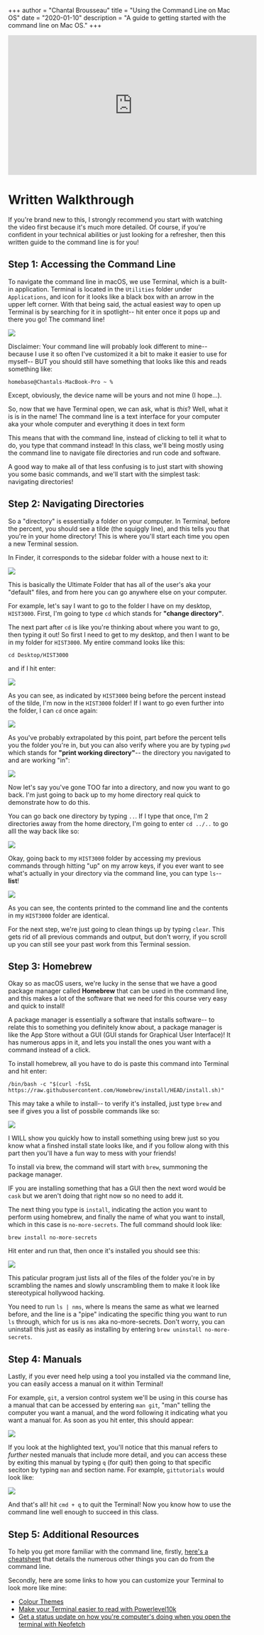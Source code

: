 +++
author = "Chantal Brousseau"
title = "Using the Command Line on Mac OS"
date = "2020-01-10"
description = "A guide to getting started with the command line on Mac OS."
+++

<iframe width="560" height="315" src="https://www.youtube.com/embed/Kh8PiuuGVDw" frameborder="0" allow="accelerometer; autoplay; clipboard-write; encrypted-media; gyroscope; picture-in-picture" allowfullscreen></iframe>

# Written Walkthrough

If you're brand new to this, I strongly recommend you start with watching the video first because it's much more detailed. Of course, if you're confident in your technical abilities or just looking for a refresher, then this written guide to the command line is for you!

## Step 1: Accessing the Command Line

To navigate the command line in macOS, we use Terminal, which is a built-in application. Terminal is located in the `Utilities` folder under `Applications`, and icon for it looks like a black box with an arrow in the upper left corner. With that being said, the actual easiest way to open up Terminal is by searching for it in spotlight-- hit enter once it pops up and there you go! The command line!

![](images/command-line/cmdlnm1.png)

Disclaimer: Your command line will probably look different to mine-- because I use it so often I've customized it a bit to make it easier to use for myself-- BUT you should still have something that looks like this and reads something like:

```
homebase@Chantals-MacBook-Pro ~ %
```
Except, obviously, the device name will be yours and not mine (I hope...).

So, now that we have Terminal open, we can ask, what is *this*? Well, what it is is in the name! The command line is a text interface for your computer aka your whole computer and everything it does in text form

This means that with the command line, instead of clicking to tell it what to do, you type that command instead! In this class, we'll being mostly using the command line to navigate file directories and run code and software.

A good way to make all of that less confusing is to just start with showing you some basic commands, and we'll start with the simplest task: navigating directories!


## Step 2: Navigating Directories

So a "directory" is essentially a folder on your computer. In Terminal, before the percent, you should see a tilde (the squiggly line), and this tells you that you're in your home directory! This is where you'll start each time you open a new Terminal session.

In Finder, it corresponds to the sidebar folder with a house next to it:

![](images/command-line/cmdlnm2.png)


This is basically the Ultimate Folder that has all of the user's aka your "default" files, and from here you can go anywhere else on your computer.

For example, let's say I want to go to the folder I have on my desktop, `HIST3000`. First, I'm going to type `cd` which stands for **"change directory"**.

The next part after `cd` is like you're thinking about where you want to go, then typing it out! So first I need to get to my desktop, and then I want to be in my folder for `HIST3000`. My entire command looks like this:

```
cd Desktop/HIST3000

```

and if I hit enter:

![](images/command-line/cmdlnm3.png)

As you can see, as indicated by `HIST3000` being before the percent instead of the tilde, I'm now in the `HIST3000` folder! If I want to go even further into the folder, I can `cd` once again:

![](images/command-line/cmdlnm4.png)

As you've probably extrapolated by this point, part before the percent tells you the folder you're in, but you can also verify where you are by typing `pwd` which stands for **"print working directory"**-- the directory you navigated to and are working "in":

![](images/command-line/cmdlnm5.png)

Now let's say you've gone TOO far into a directory, and now you want to go back. I'm just going to back up to my home directory real quick to demonstrate how to do this.

You can go back one directory by typing `..`. If I type that once, I'm 2 directories away from the home directory, I'm going to enter `cd ../..` to go alll the way back like so:

![](images/command-line/cmdlnm6.png)

Okay, going back to my `HIST3000` folder by accessing my previous commands through hitting "up" on my arrow keys, if you ever want to see what's actually in your directory via the command line, you can type `ls`-- **list**!

![](images/command-line/cmdlnm7.png)

As you can see, the contents printed to the command line and the contents in my `HIST3000` folder are identical.

For the next step, we're just going to clean things up by typing `clear`. This gets rid of all previous commands and output, but don't worry, if you scroll up you can still see your past work from this Terminal session.


## Step 3: Homebrew

Okay so as macOS users, we're lucky in the sense that we have a good package manager called **Homebrew** that can be used in the command line, and this makes a lot of the software that we need for this course very easy and quick to install!

A package manager is essentially a software that installs software-- to relate this to something you definitely know about, a package manager is like the App Store without a GUI (GUI stands for Graphical User Interface)! It has numerous apps in it, and lets you install the ones you want with a command instead of a click.

To install homebrew, all you have to do is paste this command into Terminal and hit enter:

```
/bin/bash -c "$(curl -fsSL https://raw.githubusercontent.com/Homebrew/install/HEAD/install.sh)"
```

This may take a while to install-- to verify it's installed, just type `brew` and see if gives you a list of possbile commands like so:

![](images/command-line/cmdlnm8.png)

I WILL show you quickly how to install something using brew just so you know what a finshed install state looks like, and if you follow along with this part then you'll have a fun way to mess with your friends!

To install via brew, the command will start with `brew`, summoning the package manager.

IF you are installing something that has a GUI then the next word would be `cask` but we aren't doing that right now so no need to add it.

The next thing you type is `install`, indicating the action you want to perform using homebrew, and finally the name of what you want to install, which in this case is `no-more-secrets`. The full command should look like:

```
brew install no-more-secrets
```

Hit enter and run that, then once it's installed you should see this:

![](images/command-line/cmdlnm9.png)

This paticular program just lists all of the files of the folder you're in by scrambling the names and slowly unscrambling them to make it look like stereotypical hollywood hacking.

You need to run `ls | nms`, where ls means the same as what we learned before, and the line is a "pipe" indicating the specific thing you want to run `ls` through, which for us is `nms` aka no-more-secrets. Don't worry, you can uninstall this just as easily as installing by entering `brew uninstall no-more-secrets`.

## Step 4: Manuals

Lastly, if you ever need help using a tool you installed via the command line, you can easily access a manual on it within Terminal!

For example, `git`, a version control system we'll be using in this course has a manual that can be accessed by entering `man git`, "man" telling the computer you want a manual, and the word following it indicating what you want a manual for. As soon as you hit enter, this should appear:

![](images/command-line/cmdlnm10.png)

If you look at the highlighted text, you'll notice that this manual refers to *further* nested manuals that include more detail, and you can access these by exiting this manual by typing `q` (for quit) then going to that specific seciton by typing `man` and section name. For example, `gittutorials` would look like:

![](images/command-line/cmdlnm11.png)

And that's all! hit `cmd + q` to quit the Terminal! Now you know how to use the command line well enough to succeed in this class.


## Step 5: Additional Resources

To help you get more familiar with the command line, firstly, [here's a cheatsheet](https://gist.github.com/poopsplat/7195274) that details the numerous other things you can do from the command line.

Secondly, here are some links to how you can customize your Terminal to look more like mine:

- [Colour Themes](https://github.com/lysyi3m/macos-terminal-themes)
- [Make your Terminal easier to read with Powerlevel10k](https://github.com/romkatv/powerlevel10k)
- [Get a status update on how you're computer's doing when you open the terminal with Neofetch](https://github.com/dylanaraps/neofetch)

